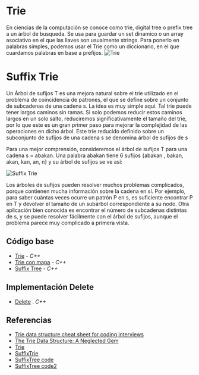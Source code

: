 # Trie
En ciencias de la computación se conoce como trie, digital tree o prefix tree a un árbol de busqueda. Se usa para guardar un set dinamico o un array asociativo en el que las llaves son usualmente strings.
Para ponerlo en palabras simples, podemos usar el Trie como un diccionario, en el que cuardamos palabras en base a prefijos.
![Trie](https://1.bp.blogspot.com/_kRev2kjeMro/S7Xtql_DlfI/AAAAAAAACKI/8pQFTiifsk0/s1600/TRIE+ADT.png)

# Suffix Trie
Un Árbol de sufijos T es una mejora natural sobre el trie utilizado en el problema de coincidencia de patrones, el que se define sobre un conjunto de subcadenas de una cadena s. La idea es muy simple aquí. Tal trie puede tener largos caminos sin ramas. Si solo podemos reducir estos caminos largos en un solo salto, reduciremos significativamente el tamaño del trie, por lo que este es un gran primer paso para mejorar la complejidad de las operaciones en dicho árbol. Este trie reducido definido sobre un subconjunto de sufijos de una cadena s se denomina árbol de sufijos de s 

Para una mejor comprensión, consideremos el árbol de sufijos T para una cadena s = abakan. Una palabra abakan tiene 6 sufijos {abakan , bakan, akan, kan, an, n} y su árbol de sufijos se ve así: 


![Suffix Trie](https://he-s3.s3.amazonaws.com/media/uploads/fa2b26c.jpg)

Los árboles de sufijos pueden resolver muchos problemas complicados, porque contienen mucha información sobre la cadena en sí. Por ejemplo, para saber cuántas veces ocurre un patrón P en s, es suficiente encontrar P en T y devolver el tamaño de un subárbol correspondiente a su nodo. Otra aplicación bien conocida es encontrar el número de subcadenas distintas de s, y se puede resolver fácilmente con el árbol de sufijos, aunque el problema parece muy complicado a primera vista.


## Código base
-  [Trie](ArrayTrie.cpp) - _C++_
-  [Trie con mapa](mapTrie.cpp) - _C++_
-  [Suffix Tree](SuffixTree.cpp) - _C++_


## Implementación Delete
-  [Delete](DeleteWord.cpp) . _C++_

## Referencias 
-  [Trie data structure cheat sheet for coding interviews](https://medium.com/quick-code/trie-data-structure-cheat-sheet-for-coding-interviews-a828fd374b84)
-  [The Trie Data Structure: A Neglected Gem](https://www.toptal.com/java/the-trie-a-neglected-data-structure)
-  [Trie](https://www.interviewcake.com/concept/java/trie)
-  [SuffixTrie](https://www.hackerearth.com/practice/notes/trie-suffix-tree-suffix-array/)
-  [SuffixTree code](https://www.sanfoundry.com/cpp-program-implement-suffix-tree/)
-  [SuffixTree code2](https://kalkicode.com/suffix-tree-implementation-in-cpp)

